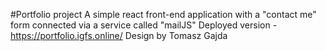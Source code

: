 #Portfolio project
A simple react front-end application with a "contact me" form connected via a service called "mailJS"
Deployed version - https://portfolio.igfs.online/
Design by Tomasz Gajda
